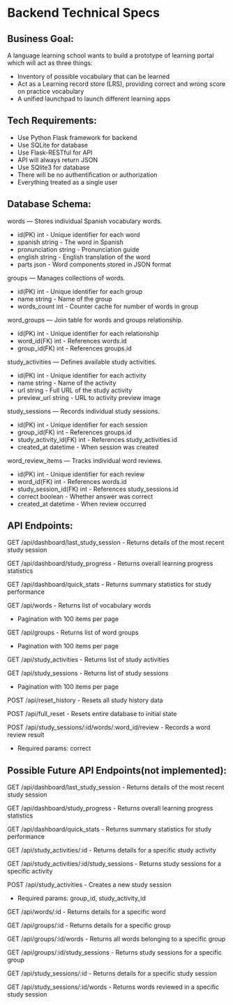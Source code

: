 # Backend Technical Specs

## Business Goal: 
A language learning school wants to build a prototype of learning portal which will act as three things:
- Inventory of possible vocabulary that can be learned
- Act as a  Learning record store (LRS), providing correct and wrong score on practice vocabulary
- A unified launchpad to launch different learning apps

## Tech Requirements:
- Use Python Flask framework for backend
- Use SQLite for database
- Use Flask-RESTful for API
- API will always return JSON
- Use SQlite3 for database
- There will be no authentification or authorization
- Everything treated as a single user

## Database Schema:
words — Stores individual Spanish vocabulary words.
- id(PK) int - Unique identifier for each word
- spanish string - The word in Spanish
- pronunciation string - Pronunciation guide
- english string - English translation of the word
- parts json - Word components stored in JSON format

groups — Manages collections of words.
- id(PK) int - Unique identifier for each group
- name string - Name of the group
- words_count int - Counter cache for number of words in group

word_groups — Join table for words and groups relationship.
- id(PK) int - Unique identifier for each relationship
- word_id(FK) int - References words.id
- group_id(FK) int - References groups.id

study_activities — Defines available study activities.
- id(PK) int - Unique identifier for each activity
- name string - Name of the activity
- url string - Full URL of the study activity
- preview_url string - URL to activity preview image

study_sessions — Records individual study sessions.
- id(PK) int - Unique identifier for each session
- group_id(FK) int - References groups.id
- study_activity_id(FK) int - References study_activities.id
- created_at datetime - When session was created

word_review_items — Tracks individual word reviews.
- id(PK) int - Unique identifier for each review
- word_id(FK) int - References words.id
- study_session_id(FK) int - References study_sessions.id
- correct boolean - Whether answer was correct
- created_at datetime - When review occurred

## API Endpoints:

GET /api/dashboard/last_study_session - Returns details of the most recent study session

GET /api/dashboard/study_progress - Returns overall learning progress statistics

GET /api/dashboard/quick_stats - Returns summary statistics for study performance

GET /api/words - Returns list of vocabulary words
- Pagination with 100 items per page

GET /api/groups - Returns list of word groups
- Pagination with 100 items per page

GET /api/study_activities - Returns list of study activities

GET /api/study_sessions - Returns list of study sessions
- Pagination with 100 items per page

POST /api/reset_history - Resets all study history data

POST /api/full_reset - Resets entire database to initial state

POST /api/study_sessions/:id/words/:word_id/review - Records a word review result
- Required params: correct



## Possible Future API Endpoints(not implemented):

GET /api/dashboard/last_study_session - Returns details of the most recent study session

GET /api/dashboard/study_progress - Returns overall learning progress statistics

GET /api/dashboard/quick_stats - Returns summary statistics for study performance


GET /api/study_activities/:id - Returns details for a specific study activity

GET /api/study_activities/:id/study_sessions - Returns study sessions for a specific activity

POST /api/study_activities - Creates a new study session
- Required params: group_id, study_activity_id


GET /api/words/:id - Returns details for a specific word


GET /api/groups/:id - Returns details for a specific group

GET /api/groups/:id/words - Returns all words belonging to a specific group

GET /api/groups/:id/study_sessions - Returns study sessions for a specific group



GET /api/study_sessions/:id - Returns details for a specific study session

GET /api/study_sessions/:id/words - Returns words reviewed in a specific study session








